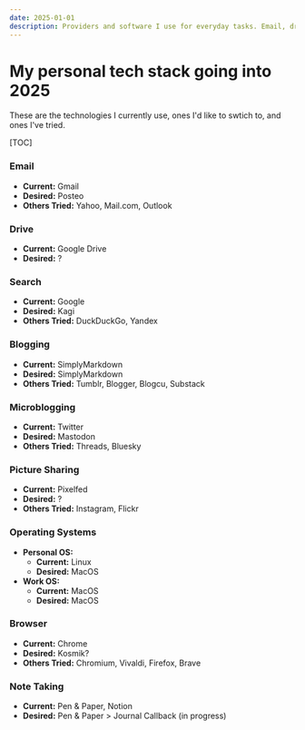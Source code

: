```yaml
---
date: 2025-01-01
description: Providers and software I use for everyday tasks. Email, drive, search, blogging & more.
---
```


# My personal tech stack going into 2025

These are the technologies I currently use, ones I'd like to swtich to, and ones I've tried.

[TOC]

### Email
- **Current:** Gmail  
- **Desired:** Posteo  
- **Others Tried:** Yahoo, Mail.com, Outlook  

### Drive
- **Current:** Google Drive  
- **Desired:** ?  

### Search
- **Current:** Google  
- **Desired:** Kagi  
- **Others Tried:** DuckDuckGo, Yandex  

### Blogging
- **Current:** SimplyMarkdown  
- **Desired:** SimplyMarkdown  
- **Others Tried:** Tumblr, Blogger, Blogcu, Substack  

### Microblogging
- **Current:** Twitter  
- **Desired:** Mastodon  
- **Others Tried:** Threads, Bluesky  

### Picture Sharing
- **Current:** Pixelfed  
- **Desired:** ?  
- **Others Tried:** Instagram, Flickr  

### Operating Systems
- **Personal OS:**  
  - **Current:** Linux  
  - **Desired:** MacOS  
- **Work OS:**  
  - **Current:** MacOS  
  - **Desired:** MacOS  

### Browser
- **Current:** Chrome  
- **Desired:** Kosmik?  
- **Others Tried:** Chromium, Vivaldi, Firefox, Brave  

### Note Taking
- **Current:** Pen & Paper, Notion  
- **Desired:** Pen & Paper > Journal Callback (in progress)  
